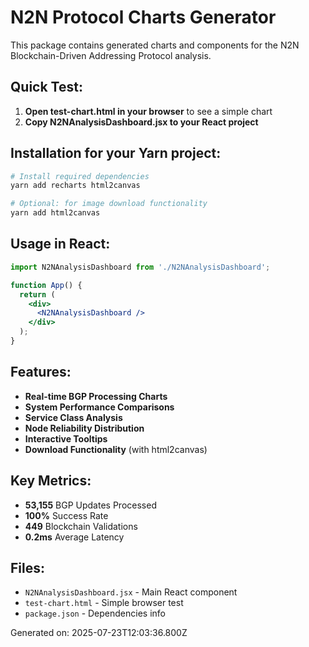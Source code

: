 # N2N Protocol Charts Generator

This package contains generated charts and components for the N2N Blockchain-Driven Addressing Protocol analysis.

## Quick Test:

1. **Open test-chart.html in your browser** to see a simple chart
2. **Copy N2NAnalysisDashboard.jsx to your React project**

## Installation for your Yarn project:

```bash
# Install required dependencies
yarn add recharts html2canvas

# Optional: for image download functionality
yarn add html2canvas
```

## Usage in React:

```jsx
import N2NAnalysisDashboard from './N2NAnalysisDashboard';

function App() {
  return (
    <div>
      <N2NAnalysisDashboard />
    </div>
  );
}
```

## Features:

- **Real-time BGP Processing Charts**
- **System Performance Comparisons** 
- **Service Class Analysis**
- **Node Reliability Distribution**
- **Interactive Tooltips**
- **Download Functionality** (with html2canvas)

## Key Metrics:

- **53,155** BGP Updates Processed
- **100%** Success Rate  
- **449** Blockchain Validations
- **0.2ms** Average Latency

## Files:

- `N2NAnalysisDashboard.jsx` - Main React component
- `test-chart.html` - Simple browser test
- `package.json` - Dependencies info

Generated on: 2025-07-23T12:03:36.800Z

